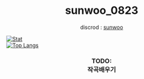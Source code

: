 <div align="center">

# sunwoo_0823

discrod : [sunwoo](http://discordapp.com/users/858173387775148073)
</div>

[![Stat](https://github-readme-stats.vercel.app/api?username=kimpure&show_icons=true&theme=dark)](https://github.com/kimpure/kimpure) <br>
[![Top Langs](https://github-readme-stats.vercel.app/api/top-langs/?username=kimpure&langs_count=10&layout=compact&theme=dark)](https://github.com/kimpure/kimpure)


<h3 align="center">
  TODO: <br> 
      작곡배우기 <br>
</h3>
  
